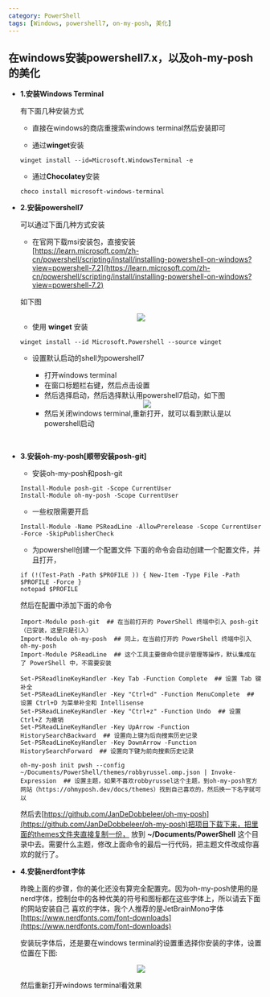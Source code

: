```yaml
---
category: PowerShell
tags: [Windows, powershell7, on-my-posh, 美化]
---
```


## 在windows安装powershell7.x，以及oh-my-posh的美化   

- **1.安装Windows Terminal**   

    有下面几种安装方式
    * 直接在windows的商店重搜索windows terminal然后安装即可  

    * 通过**winget**安装
    ``` shell
    winget install --id=Microsoft.WindowsTerminal -e
    ```
    * 通过**Chocolatey**安装
    ``` shell
    choco install microsoft-windows-terminal
    ```

- **2.安装powershell7**

    可以通过下面几种方式安装
    * 在官网下载msi安装包，直接安装   
    [https://learn.microsoft.com/zh-cn/powershell/scripting/install/installing-powershell-on-windows?view=powershell-7.2](https://learn.microsoft.com/zh-cn/powershell/scripting/install/installing-powershell-on-windows?view=powershell-7.2)

    如下图
    <div align="center"><img src="https://linkliu.github.io/game-tech-post/assets/img/common/9.png"/></div>

    * 使用 **winget** 安装   
    ``` shell
    winget install --id Microsoft.Powershell --source winget
    ```  

    * 设置默认启动的shell为powershell7
        - 打开windows terminal
        - 在窗口标题栏右键，然后点击设置
        - 然后选择启动，然后选择默认用powershell7启动，如下图
        <div align="center"><img src="https://linkliu.github.io/game-tech-post/assets/img/common/10.png"/></div>  

        - 然后关闭windows terminal,重新打开，就可以看到默认是以powershell启动  
   
<br>  

- **3.安装oh-my-posh[顺带安装posh-git]**   

    - 安装oh-my-posh和posh-git   
    ``` shell 
    Install-Module posh-git -Scope CurrentUser
    Install-Module oh-my-posh -Scope CurrentUser
    ```
    - 一些权限需要开启
    ``` shell
    Install-Module -Name PSReadLine -AllowPrerelease -Scope CurrentUser -Force -SkipPublisherCheck
    ```

    - 为powershell创建一个配置文件
    下面的命令会自动创建一个配置文件，并且打开，
    ``` shell
    if (!(Test-Path -Path $PROFILE )) { New-Item -Type File -Path $PROFILE -Force }
    notepad $PROFILE
    ```
    然后在配置中添加下面的命令  

    ``` shell
    Import-Module posh-git  ## 在当前打开的 PowerShell 终端中引入 posh-git（已安装，这里只是引入）
    Import-Module oh-my-posh  ## 同上，在当前打开的 PowerShell 终端中引入 oh-my-posh
    Import-Module PSReadLine  ## 这个工具主要做命令提示管理等操作，默认集成在了 PowerShell 中，不需要安装
    
    Set-PSReadlineKeyHandler -Key Tab -Function Complete  ## 设置 Tab 键补全
    Set-PSReadLineKeyHandler -Key "Ctrl+d" -Function MenuComplete  ## 设置 Ctrl+D 为菜单补全和 Intellisense
    Set-PSReadLineKeyHandler -Key "Ctrl+z" -Function Undo  ## 设置 Ctrl+Z 为撤销
    Set-PSReadLineKeyHandler -Key UpArrow -Function HistorySearchBackward  ## 设置向上键为后向搜索历史记录
    Set-PSReadLineKeyHandler -Key DownArrow -Function HistorySearchForward  ## 设置向下键为前向搜索历史记录
    
    oh-my-posh init pwsh --config ~/Documents/PowerShell/themes/robbyrussel.omp.json | Invoke-Expression  ## 设置主题，如果不喜欢robbyrussel这个主题，到oh-my-posh官方网站（https://ohmyposh.dev/docs/themes）找到自己喜欢的，然后换一下名字就可以
    
    ```
    然后去[https://github.com/JanDeDobbeleer/oh-my-posh](https://github.com/JanDeDobbeleer/oh-my-posh)把项目下载下来，把里面的themes文件夹直接复制一份，
    放到 **~/Documents/PowerShell** 这个目录中去。需要什么主题，修改上面命令的最后一行代码，把主题文件改成你喜欢的就行了。

- **4.安装nerdfont字体**

    昨晚上面的步骤，你的美化还没有算完全配置完。因为oh-my-posh使用的是nerd字体，控制台中的各种优美的符号和图标都在这些字体上，所以请去下面的网站安装自己
    喜欢的字体，我个人推荐的是JetBrainMono字体   
    [https://www.nerdfonts.com/font-downloads](https://www.nerdfonts.com/font-downloads)

    安装玩字体后，还是要在windows terminal的设置重选择你安装的字体，设置位置在下图: 
    <div align="center"><img src="https://linkliu.github.io/game-tech-post/assets/img/common/11.png"/></div>

    然后重新打开windows terminal看效果








